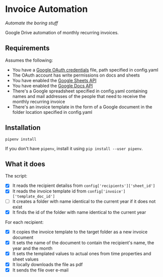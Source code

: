 # Invoice Automation

_Automate the boring stuff_

Google Drive automation of monthly recurring invoices. 

## Requirements
Assumes the following:
- You have a [Google OAuth credentials](https://console.developers.google.com/apis/credentials) file, path specified in config.yaml
- The OAuth account has write permissions on docs and sheets
- You have enabled the [Google Sheets API](https://console.developers.google.com/apis/api/sheets.googleapis.com)
- You have enabled the [Google Docs API](https://console.developers.google.com/apis/api/docs.googleapis.com)
- There's a Google spreadsheet specified in config.yaml containing names and mail addresses of the people
  that need to receive the monthly recurring invoice
- There's an invoice template in the form of a Google document in the folder location specified in config.yaml

## Installation
```shell
pipenv install
```
If you don't have `pipenv`, install it using `pip install --user pipenv`.

## What it does
The script:
- [X] It reads the recipient detailss from `config['recipients']['sheet_id']`
- [X] It reads the invoice template id from `config['invoice']['template_doc_id']`
- [ ] It creates a folder with name identical to the current year if it does not exist
- [X] It finds the id of the folder with name identical to the current year

For each recipient:
- [X] It copies the invoice template to the target folder as a new invoice document
- [X] It sets the name of the document to contain the recipient's name, the year and the month
- [X] It sets the templated values to actual ones from time properties and sheet values
- [X] It locally downloads the file as pdf
- [X] It sends the file over e-mail

